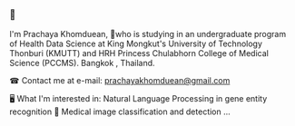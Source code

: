 ### 🙂
I'm Prachaya Khomduean, 
📖who is studying in an undergraduate program of Health Data Science
at King Mongkut's University of Technology Thonburi (KMUTT) and 
HRH Princess Chulabhorn College of Medical Science (PCCMS). 
Bangkok , Thailand.

☎ Contact me at e-mail: prachayakhomduean@gmail.com

🖥 What I'm interested in:
Natural Language Processing in gene entity recognition 🧬
Medical image classification and detection
...

<!--
**jayprachaya/jayprachaya** is a ✨ _special_ ✨ repository because its `README.md` (this file) appears on your GitHub profile.

Here are some ideas to get you started:

- 🔭 I’m currently working on ...
- 🌱 I’m currently learning ...
- 👯 I’m looking to collaborate on ...
- 🤔 I’m looking for help with ...
- 💬 Ask me about ...
- 📫 How to reach me: ...
- 😄 Pronouns: ...
- ⚡ Fun fact: ...
-->
